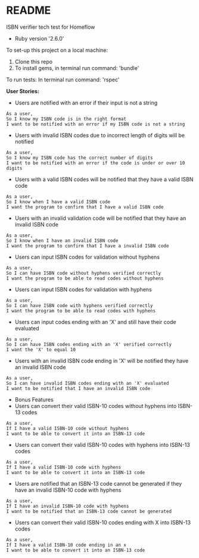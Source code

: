 # README
ISBN verifier tech test for Homeflow

* Ruby version '2.6.0'


To set-up this project on a local machine:
1) Clone this repo
2) To install gems, in terminal run command:
   'bundle'


To run tests:
In terminal run command:
 'rspec'




**User Stories:**

* Users are notified with an error if their input is not a string

```
As a user,
So I know my ISBN code is in the right format
I want to be notified with an error if my ISBN code is not a string
```
* Users with invalid ISBN codes due to incorrect length of digits will be notified

```
As a user,
So I know my ISBN code has the correct number of digits
I want to be notified with an error if the code is under or over 10 digits
```

* Users with a valid ISBN codes will be notified that they have a valid ISBN code

```
As a user,
So I know when I have a valid ISBN code
I want the program to confirm that I have a valid ISBN code
```

* Users with an invalid validation code will be notified that they have an invalid ISBN code

```
As a user,
So I know when I have an invalid ISBN code
I want the program to confirm that I have a invalid ISBN code
```

* Users can input ISBN codes for validation without hyphens

```
As a user,
So I can have ISBN code without hyphens verified correctly
I want the program to be able to read codes without hyphens
```

* Users can input ISBN codes for validation with hyphens

```
As a user,
So I can have ISBN code with hyphens verified correctly
I want the program to be able to read codes with hyphens
```

* Users can input codes ending with an 'X' and still have their code evaluated

```
As a user,
So I can have ISBN codes ending with an 'X' verified correctly
I want the 'X' to equal 10
```

* Users with an invalid ISBN code ending in 'X' will be notified they have an invalid ISBN code
```
As a user,
So I can have invalid ISBN codes ending with an 'X' evaluated
I want to be notified that I have an invalid ISBN code
```

* Bonus Features
* Users can convert their valid ISBN-10 codes without hyphens into ISBN-13 codes
```
As a user,
If I have a valid ISBN-10 code without hyphens
I want to be able to convert it into an ISBN-13 code
```

* Users can convert their valid ISBN-10 codes with hyphens into ISBN-13 codes
```
As a user,
If I have a valid ISBN-10 code with hyphens
I want to be able to convert it into an ISBN-13 code
```

* Users are notified that an ISBN-13 code cannot be generated if they have an invalid ISBN-10 code with hyphens
```
As a user,
If I have an invalid ISBN-10 code with hyphens
I want to be notified that an ISBN-13 code cannot be generated
```

* Users can convert their valid ISBN-10 codes ending with X into ISBN-13 codes
```
As a user,
If I have a valid ISBN-10 code ending in an x
I want to be able to convert it into an ISBN-13 code
```
